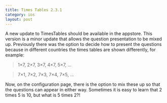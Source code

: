 ```yaml
---
title: Times Tables 2.3.1
category: ios
layout: post
---
```

A new update to TimesTables should be available in the appstore. This version is a minor update that allows the question presentation to be mixed up. Previously there was the option to decide how to present the questions because in different countries the times tables are shown differently, for example:

> 1×7, 2×7, 3×7, 4×7, 5×7, ...

> 7×1, 7×2, 7×3, 7×4, 7×5, ...

Now, on the configuration page, there is the option to mix these up so that the questions can appear in either way. Sometimes it is easy to learn that 2 times 5 is 10, but what is 5 times 2?!
